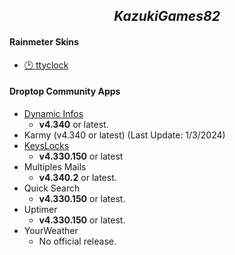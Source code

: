<h2 align="center"><i>KazukiGames82</i></h2>
<h4><b>Rainmeter Skins</b></h4>
  
  - [🕑 ttyclock](https://github.com/KazukiGames/ttyclock-for-rainmeter/blob/main/README.md)

<h4><b>Droptop Community Apps</b></h4>

  - [Dynamic Infos](https://github.com/KazukiGames82/Dynamic_Infos-KazukiGames82/blob/main/README.md#dynamic-infos---kazukigames82)
    - **v4.340** or latest.
  - Karmy (v4.340 or latest) (Last Update: 1/3/2024)
  - [KeysLocks](https://github.com/KazukiGames82/KeysLocks-KazukiGames82/blob/main/README.md#keyslocks---kazukigames82)
    - **v4.330.150** or latest
  - Multiples Mails
    - **v4.340.2** or latest.
  - Quick Search
    - **v4.330.150** or latest.
  - Uptimer
    - **v4.330.150** or latest.
  - YourWeather
    - No official release.
